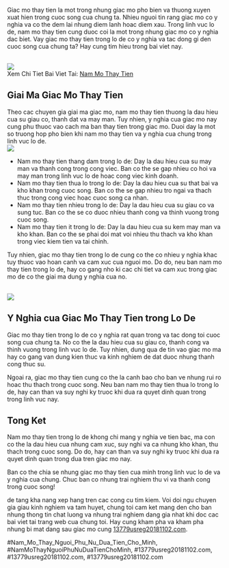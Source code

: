<p>Giac mo thay tien la mot trong nhung giac mo pho bien va thuong xuyen xuat hien trong cuoc song cua chung ta. Nhieu nguoi tin rang giac mo co y nghia va co the dem lai nhung diem lanh hoac diem xau. Trong linh vuc lo de, nam mo thay tien cung duoc coi la mot trong nhung giac mo co y nghia dac biet. Vay giac mo thay tien trong lo de co y nghia va tac dong gi den cuoc song cua chung ta? Hay cung tim hieu trong bai viet nay.</p><br><img src="https://13779usreg20181102.com/wp-content/uploads/2025/03/nam-mo-thay-ran-la-diem-gi-kham-pha-y-nghia-sau-sac-cua-giac-mo-67ca5d511f298.png"></br>
Xem Chi Tiet Bai Viet Tai: <a href="https://13779usreg20181102.com/nam-mo-thay-tien/">Nam Mo Thay Tien</a><h2>Giai Ma Giac Mo Thay Tien</h2><p>Theo cac chuyen gia giai ma giac mo, nam mo thay tien thuong la dau hieu cua su giau co, thanh dat va may man. Tuy nhien, y nghia cua giac mo nay cung phu thuoc vao cach ma ban thay tien trong giac mo. Duoi day la mot so truong hop pho bien khi nam mo thay tien va y nghia cua chung trong linh vuc lo de.<br><img src="https://13779usreg20181102.com/wp-content/uploads/2025/03/nam-mo-thay-tre-con-danh-so-gi-kham-pha-y-nghia-va-nhung-tinh-huong-dang-chu-y-67ca5c22a92eb.jpg"></br><ul>
<li>Nam mo thay tien thang dam trong lo de: Day la dau hieu cua su may man va thanh cong trong cong viec. Ban co the se gap nhieu co hoi va may man trong linh vuc lo de hoac cong viec kinh doanh.</li>
<li>Nam mo thay tien thua lo trong lo de: Day la dau hieu cua su that bai va kho khan trong cuoc song. Ban co the se gap nhieu tro ngai va thach thuc trong cong viec hoac cuoc song ca nhan.</li>
<li>Nam mo thay tien nhieu trong lo de: Day la dau hieu cua su giau co va sung tuc. Ban co the se co duoc nhieu thanh cong va thinh vuong trong cuoc song.</li>
<li>Nam mo thay tien it trong lo de: Day la dau hieu cua su kem may man va kho khan. Ban co the se phai doi mat voi nhieu thu thach va kho khan trong viec kiem tien va tai chinh.</li>
</ul><p>Tuy nhien, giac mo thay tien trong lo de cung co the co nhieu y nghia khac tuy thuoc vao hoan canh va cam xuc cua nguoi mo. Do do, neu ban nam mo thay tien trong lo de, hay co gang nho ki cac chi tiet va cam xuc trong giac mo de co the giai ma dung y nghia cua no.</p><br><img src="https://13779usreg20181102.com/wp-content/uploads/2025/03/nam-mo-thay-ran-to-giai-ma-huyen-bi-ve-nhung-giac-mo-day-y-nghia-67ca5c85aba84.webp"></br><h2>Y Nghia cua Giac Mo Thay Tien trong Lo De</h2><p>Giac mo thay tien trong lo de co y nghia rat quan trong va tac dong toi cuoc song cua chung ta. No co the la dau hieu cua su giau co, thanh cong va thinh vuong trong linh vuc lo de. Tuy nhien, dung qua de tin vao giac mo ma hay co gang van dung kien thuc va kinh nghiem de dat duoc nhung thanh cong thuc su.<p>Ngoai ra, giac mo thay tien cung co the la canh bao cho ban ve nhung rui ro hoac thu thach trong cuoc song. Neu ban nam mo thay tien thua lo trong lo de, hay can than va suy nghi ky truoc khi dua ra quyet dinh quan trong trong linh vuc nay.</p><h2>Tong Ket</h2><p>Nam mo thay tien trong lo de khong chi mang y nghia ve tien bac, ma con co the la dau hieu cua nhung cam xuc, suy nghi va ca nhung kho khan, thu thach trong cuoc song. Do do, hay can than va suy nghi ky truoc khi dua ra quyet dinh quan trong dua tren giac mo nay.<p>Ban co the chia se nhung giac mo thay tien cua minh trong linh vuc lo de va y nghia cua chung. Chuc ban co nhung trai nghiem thu vi va thanh cong trong cuoc song!</p><p>de tang kha nang xep hang tren cac cong cu tim kiem. Voi doi ngu chuyen gia giau kinh nghiem va tam huyet, chung toi cam ket mang den cho ban nhung thong tin chat luong va nhung trai nghiem dang gia nhat khi doc cac bai viet tai trang web cua chung toi. Hay cung kham pha va kham pha nhung bi mat dang sau giac mo cung <a href="https://13779usreg20181102.com/">13779usreg20181102.com</a>.</p>
#Nam_Mo_Thay_Nguoi_Phu_Nu_Dua_Tien_Cho_Minh, #NamMoThayNguoiPhuNuDuaTienChoMinh, #13779usreg20181102.com, #13779usreg20181102.com, #13779usreg20181102.com
